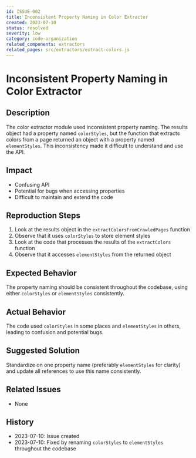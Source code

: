 ```yaml
---
id: ISSUE-002
title: Inconsistent Property Naming in Color Extractor
created: 2023-07-10
status: resolved
severity: low
category: code-organization
related_components: extractors
related_pages: src/extractors/extract-colors.js
---
```


# Inconsistent Property Naming in Color Extractor

## Description
The color extractor module used inconsistent property naming. The results object had a property named `colorStyles`, but the function that extracts colors from a page returned an object with a property named `elementStyles`. This inconsistency made it difficult to understand and use the API.

## Impact
- Confusing API
- Potential for bugs when accessing properties
- Difficult to maintain and extend the code

## Reproduction Steps
1. Look at the results object in the `extractColorsFromCrawledPages` function
2. Observe that it uses `colorStyles` to store element styles
3. Look at the code that processes the results of the `extractColors` function
4. Observe that it accesses `elementStyles` from the returned object

## Expected Behavior
The property naming should be consistent throughout the codebase, using either `colorStyles` or `elementStyles` consistently.

## Actual Behavior
The code used `colorStyles` in some places and `elementStyles` in others, leading to confusion and potential bugs.

## Suggested Solution
Standardize on one property name (preferably `elementStyles` for clarity) and update all references to use this name consistently.

## Related Issues
- None

## History
- 2023-07-10: Issue created
- 2023-07-10: Fixed by renaming `colorStyles` to `elementStyles` throughout the codebase
